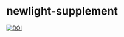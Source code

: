 # newlight-supplement

[![DOI](https://zenodo.org/badge/379158393.svg)](https://zenodo.org/badge/latestdoi/379158393)

